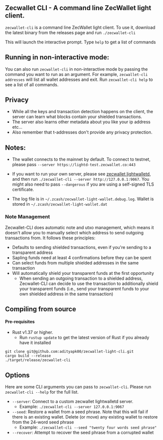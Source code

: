 ## Zecwallet CLI - A command line ZecWallet light client. 

`zecwallet-cli` is a command line ZecWallet light client. To use it, download the latest binary from the releases page and run `./zecwallet-cli`

This will launch the interactive prompt. Type `help` to get a list of commands

## Running in non-interactive mode:
You can also run `zecwallet-cli` in non-interactive mode by passing the command you want to run as an argument. For example, `zecwallet-cli addresses` will list all wallet addresses and exit. 
Run `zecwallet-cli help` to see a list of all commands. 

## Privacy 
* While all the keys and transaction detection happens on the client, the server can learn what blocks contain your shielded transactions.
* The server also learns other metadata about you like your ip address etc...
* Also remember that t-addresses don't provide any privacy protection.

## Notes:
* The wallet connects to the mainnet by default. To connect to testnet, please pass `--server https://lightd-test.zecwallet.co:443`
* If you want to run your own server, please see [zecwallet lightwalletd](https://github.com/adityapk00/lightwalletd), and then run `./zecwallet-cli --server http://127.0.0.1:9067`. You might also need to pass `--dangerous` if you are using a self-signed  TLS certificate.

* The log file is in `~/.zcash/zecwallet-light-wallet.debug.log`. Wallet is stored in `~/.zcash/zecwallet-light-wallet.dat`

### Note Management
Zecwallet-CLI does automatic note and utxo management, which means it doesn't allow you to manually select which address to send outgoing transactions from. It follows these principles:
* Defaults to sending shielded transactions, even if you're sending to a transparent address
* Sapling funds need at least 4 confirmations before they can be spent
* Can select funds from multiple shielded addresses in the same transaction
* Will automatically shield your transparent funds at the first opportunity
    * When sending an outgoing transaction to a shielded address, Zecwallet-CLI can decide to use the transaction to additionally shield your transparent funds (i.e., send your transparent funds to your own shielded address in the same transaction)

## Compiling from source

#### Pre-requisites
* Rust v1.37 or higher.
    * Run `rustup update` to get the latest version of Rust if you already have it installed

```
git clone git@github.com:adityapk00/zecwallet-light-cli.git
cargo build --release
./target/release/zecwallet-cli
```

## Options
Here are some CLI arguments you can pass to `zecwallet-cli`. Please run `zecwallet-cli --help` for the full list. 

* `--server`: Connect to a custom zecwallet lightwalletd server. 
    * Example: `./zecwallet-cli --server 127.0.0.1:9067`
* `--seed`: Restore a wallet from a seed phrase. Note that this will fail if there is an existing wallet. Delete (or move) any existing wallet to restore from the 24-word seed phrase
    * Example: `./zecwallet-cli --seed "twenty four words seed phrase"`
 * `--recover`: Attempt to recover the seed phrase from a corrupted wallet
 
